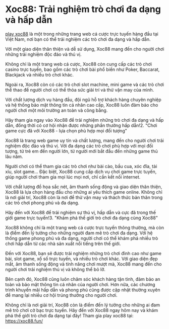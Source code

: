 # Xoc88: Trải nghiệm trò chơi đa dạng và hấp dẫn
 
 <a href="https://xoc88.fun/ "> play xoc88</a> là một trong những trang web cá cược trực tuyến hàng đầu tại Việt Nam, nơi bạn có thể trải nghiệm các trò chơi đa dạng và hấp dẫn.
 
 Với một giao diện thân thiện và dễ sử dụng, Xoc88 mang đến cho người chơi những trải nghiệm độc đáo và thú vị.
 
 Không chỉ là một trang web cá cược, Xoc88 còn cung cấp các trò chơi casino trực tuyến, bao gồm các trò chơi bài phổ biến như Poker, Baccarat, Blackjack và nhiều trò chơi khác.
 
 Ngoài ra, Xoc88 còn có các trò chơi slot machine, mini game và các trò chơi thể thao để người chơi có thể thỏa sức giải trí và thử vận may của mình.
 
 Với chất lượng dịch vụ hàng đầu, đội ngũ hỗ trợ khách hàng chuyên nghiệp và hệ thống bảo mật thông tin cá nhân cao cấp, Xoc88 luôn đảm bảo cho người chơi một môi trường an toàn và công bằng. 
 
 Hãy tham gia ngay vào Xoc88 để trải nghiệm những trò chơi đa dạng và hấp dẫn, đồng thời có cơ hội nhận được những phần thưởng hấp dẫn!2. "Chơi game cực đã với Xoc88 - lựa chọn phù hợp mọi đối tượng"
 
 Xoc88 là trang web game uy tín và chất lượng, mang đến cho người chơi trải nghiệm độc đáo và thú vị. Với đa dạng các trò chơi phù hợp với mọi đối tượng, từ trẻ em đến người lớn, từ người mới bắt đầu đến những game thủ lâu năm.
 
 Người chơi có thể tham gia các trò chơi như bài cào, bầu cua, xóc đĩa, tài xỉu, slot game... Đặc biệt, Xoc88 cung cấp dịch vụ chơi game trực tuyến, giúp người chơi tham gia mọi lúc mọi nơi, chỉ cần kết nối internet.
 
 Với chất lượng đồ họa sắc nét, âm thanh sống động và giao diện thân thiện, Xoc88 là lựa chọn hàng đầu cho những ai yêu thích game online. Không chỉ là nơi giải trí, Xoc88 còn là nơi để thử vận may và thách thức bản thân trong các trò chơi phong phú và đa dạng.
 
 Hãy đến với Xoc88 để trải nghiệm sự thú vị, hấp dẫn và cực đã trong thế giới game trực tuyến!3. "Khám phá thế giới trò chơi đa dạng cùng Xoc88"
 
 Xoc88 không chỉ là một trang web cá cược trực tuyến thông thường, mà còn là điểm đến lý tưởng cho những người đam mê trò chơi đa dạng. Với hệ thống game phong phú và đa dạng, người chơi có thể khám phá nhiều trò chơi hấp dẫn từ các nhà sản xuất nổi tiếng trên thế giới.
 
 Đến với Xoc88, bạn sẽ được trải nghiệm những trò chơi đỉnh cao như game bài, slot game, xổ số trực tuyến, và nhiều trò chơi khác. Với giao diện đẹp mắt, âm thanh sống động và tính năng chơi mượt mà, Xoc88 mang đến cho người chơi trải nghiệm thú vị và không thể bỏ lỡ.
 
 Bên cạnh đó, Xoc88 cũng luôn chăm sóc khách hàng tận tình, đảm bảo an toàn và bảo mật thông tin cá nhân của người chơi. Hơn nữa, các chương trình khuyến mãi hấp dẫn và phong phú cũng được cập nhật thường xuyên để mang lại nhiều cơ hội trúng thưởng cho người chơi.
 
 Không chỉ là nơi giải trí, Xoc88 còn là điểm đến lý tưởng cho những ai đam mê trò chơi cờ bạc trực tuyến. Hãy đến với Xoc88 ngay hôm nay và khám phá thế giới trò chơi đa dạng tại đây!
Tham gia play xoc88 tại: https://xoc88.fun/


